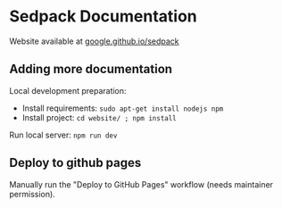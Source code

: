 # Sedpack Documentation

Website available at [google.github.io/sedpack](https://google.github.io/sedpack)

## Adding more documentation

Local development preparation:

-   Install requirements: `sudo apt-get install nodejs npm`
-   Install project: `cd website/ ; npm install`

Run local server: `npm run dev`

## Deploy to github pages

Manually run the "Deploy to GitHub Pages" workflow (needs maintainer
permission).
